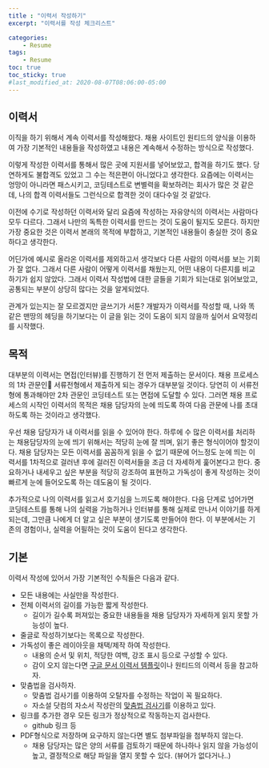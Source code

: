 ```yaml
---
title : "이력서 작성하기"
excerpt: "이력서를 작성 체크리스트"

categories:
    - Resume
tags:
    - Resume
toc: true
toc_sticky: true
#last_modified_at: 2020-08-07T08:06:00-05:00
---
```


## 이력서

이직을 하기 위해서 계속 이력서를 작성해왔다.
채용 사이트인 원티드의 양식을 이용하여 가장 기본적인 내용들을 작성하였고 내용은 계속해서 수정하는 방식으로 작성했다.


이렇게 작성한 이력서를 통해서 많은 곳에 지원서를 넣어보았고, 합격을 하기도 했다. 
당연하게도 불합격도 있었고 그 수는 적은편이 아니었다고 생각한다. 
요즘에는 이력서는 엉망이 아니라면 패스시키고, 코딩테스트로 변별력을 확보하려는 회사가 많은 것 같은데, 나의 합격 이력서들도 그런식으로 합격한 것이 대다수일 것 같았다.

이전에 수기로 작성하던 이력서와 달리 요즘에 작성하는 자유양식의 이력서는 사람마다 모두 다르다. 그래서 나만의 독특한 이력서를 만드는 것이 도움이 될지도 모른다.
하지만 가장 중요한 것은 이력서 본래의 목적에 부합하고, 기본적인 내용들이 충실한 것이 중요하다고 생각한다.

어딘가에 예시로 올라온 이력서를 제외하고서 생각보다 다른 사람의 이력서를 보는 기회가 잘 없다.
그래서 다른 사람이 어떻게 이력서를 채웠는지, 어떤 내용이 다른지를 비교하기가 쉽지 않았다.
그래서 이력서 작성법에 대한 글들을 기회가 되는대로 읽어보았고, 공통되는 부분이 상당히 많다는 것을 알게되었다.

관계가 있는지는 잘 모르겠지만 글쓰기가 서툰? 개발자가 이력서를 작성할 때, 나와 똑같은 맨땅의 헤딩을 하기보다는 이 글을 읽는 것이 도움이 되지 않을까 싶어서 요약정리를 시작했다.

## 목적

대부분의 이력서는 면접(인터뷰)를 진행하기 전 먼저 제출하는 문서이다.
채용 프로세스의 1차 관문인 서류전형에서 제출하게 되는 경우가 대부분일 것이다.
당연히 이 서류전형에 통과해야만 2차 관문인 코딩테스트 또는 면접에 도달할 수 있다.
그러면 채용 프로세스의 시작인 이력서의 목적은 채용 담당자의 눈에 띄도록 하여 다음 관문에 나를 초대하도록 하는 것이라고 생각했다.

우선 채용 담당자가 내 이력서를 읽을 수 있어야 한다.
하루에 수 많은 이력서를 처리하는 채용담당자의 눈에 띄기 위해서는 적당히 눈에 잘 띄며, 읽기 좋은 형식이어야 할것이다.
채용 담당자는 모든 이력서를 꼼꼼하게 읽을 수 없기 때문에 어느정도 눈에 띄는 이력서를 1차적으로 걸러낸 후에 걸러진 이력서들을 조금 더 자세하게 훑어본다고 한다.
중요하거나 내세우고 싶은 부분을 적당히 강조하여 표현하고 가독성이 좋게 작성하는 것이 빠르게 눈에 들어오도록 하는 데도움이 될 것이다.

추가적으로 나의 이력서를 읽고서 호기심을 느끼도록 해야한다.
다음 단계로 넘어가면 코딩테스트를 통해 나의 실력을 가늠하거나 인터뷰를 통해 실제로 만나서 이야기를 하게 되는데, 그만큼 나에게 더 알고 싶은 부분이 생기도록 만들어야 한다.
이 부분에서는 기존의 경험이나, 실력을 어필하는 것이 도움이 된다고 생각한다.

## 기본

이력서 작성에 있어서 가장 기본적인 수칙들은 다음과 같다.

- 모든 내용에는 사실만을 작성한다.
- 전체 이력서의 길이를 가능한 짧게 작성한다.
  - 길이가 길수록 퍼져있는 중요한 내용들을 채용 담당자가 자세하게 읽지 못할 가능성이 높다.
- 줄글로 작성하기보다는 목록으로 작성한다.
- 가독성이 좋은 레이아웃을 채택/제작 하여 작성한다.
  - 내용의 순서 및 위치, 적당한 여백, 강조 표시 등으로 구성할 수 있다.
  - 감이 오지 않는다면 [구글 문서 이력서 템플릿](https://docs.google.com/document/u/0/?ftv=1&tgif=c)이나 원티드의 이력서 등을 참고하자.
- 맞춤법을 검사하자.
  - 맞춤법 검사기를 이용하여 오탈자를 수정하는 작업이 꼭 필요하다.
  - 자소설 닷컴의 자소서 작성란의 [맞춤법 검사기](https://www.jasoseol.com/resume)를 이용하고 있다.
- 링크를 추가한 경우 모든 링크가 정상적으로 작동하는지 검사한다.
  - github 링크 등
- PDF형식으로 저장하며 요구하지 않는다면 별도 첨부파일을 첨부하지 않는다.
  - 채용 담당자는 많은 양의 서류를 검토하기 때문에 하나하나 읽지 않을 가능성이 높고, 결정적으로 해당 파일을 열지 못할 수 있다. (뷰어가 없다거나..)
